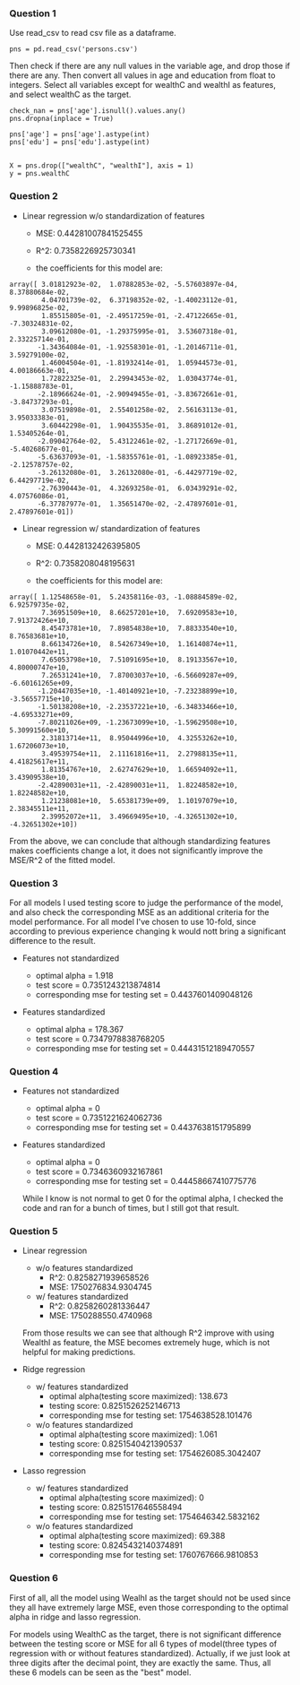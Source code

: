 ### Question 1
Use read_csv to read csv file as a dataframe.
```
pns = pd.read_csv('persons.csv')
```

Then check if there are any null values in the variable age, and drop those if there are any. Then convert all values in age and education from float to integers. Select all variables except for wealthC and wealthI as features, and select wealthC as the target.
```
check_nan = pns['age'].isnull().values.any()
pns.dropna(inplace = True)

pns['age'] = pns['age'].astype(int)
pns['edu'] = pns['edu'].astype(int)


X = pns.drop(["wealthC", "wealthI"], axis = 1)
y = pns.wealthC
```

### Question 2
* Linear regression w/o standardization of features
  * MSE: 0.44281007841525455
  * R^2: 0.7358226925730341

  * the coefficients for this model are:
```
array([ 3.01812923e-02,  1.07882853e-02, -5.57603897e-04,  8.37880684e-02,
        4.04701739e-02,  6.37198352e-02, -1.40023112e-01,  9.99896825e-02,
        1.85515805e-01, -2.49517259e-01, -2.47122665e-01, -7.30324831e-02,
        3.09612080e-01, -1.29375995e-01,  3.53607318e-01,  2.33225714e-01,
       -1.34364084e-01, -1.92558301e-01, -1.20146711e-01,  3.59279100e-02,
        1.46004504e-01, -1.81932414e-01,  1.05944573e-01,  4.00186663e-01,
        1.72822325e-01,  2.29943453e-02,  1.03043774e-01, -1.15888783e-01,
       -2.18966624e-01, -2.90949455e-01, -3.83672661e-01, -3.84737293e-01,
        3.07519898e-01,  2.55401258e-02,  2.56163113e-01,  3.95033383e-01,
        3.60442298e-01,  1.90435535e-01,  3.86891012e-01,  1.53405264e-01,
       -2.09042764e-02,  5.43122461e-02, -1.27172669e-01, -5.40268677e-01,
       -5.63637093e-01, -1.58355761e-01, -1.08923385e-01, -2.12578757e-02,
       -3.26132080e-01,  3.26132080e-01, -6.44297719e-02,  6.44297719e-02,
       -2.76390443e-01,  4.32693258e-01,  6.03439291e-02,  4.07576086e-01,
       -6.37787977e-01,  1.35651470e-02, -2.47897601e-01,  2.47897601e-01])
```

* Linear regression w/ standardization of features
  * MSE: 0.4428132426395805
  * R^2: 0.7358208048195631

  * the coefficients for this model are:
```
array([ 1.12548658e-01,  5.24358116e-03, -1.08884589e-02,  6.92579735e-02,
        7.36951509e+10,  8.66257201e+10,  7.69209583e+10,  7.91372426e+10,
        8.45473781e+10,  7.89854838e+10,  7.88333540e+10,  8.76583681e+10,
        8.66134726e+10,  8.54267349e+10,  1.16140874e+11,  1.01070442e+11,
        7.65053798e+10,  7.51091695e+10,  8.19133567e+10,  4.80000747e+10,
        7.26531241e+10,  7.87003037e+10, -6.56609287e+09, -6.60161265e+09,
       -1.20447035e+10, -1.40140921e+10, -7.23238899e+10, -3.56557715e+10,
       -1.50138208e+10, -2.23537221e+10, -6.34833466e+10, -4.69533271e+09,
       -7.80211026e+09, -1.23673099e+10, -1.59629508e+10,  5.30991560e+10,
        2.31813714e+11,  8.95044996e+10,  4.32553262e+10,  1.67206073e+10,
        3.49539754e+11,  2.11161816e+11,  2.27988135e+11,  4.41825617e+11,
        1.81354767e+10,  2.62747629e+10,  1.66594092e+11,  3.43909538e+10,
       -2.42890031e+11, -2.42890031e+11,  1.82248582e+10,  1.82248582e+10,
        1.21238081e+10,  5.65381739e+09,  1.10197079e+10,  2.38345511e+11,
        2.39952072e+11,  3.49669495e+10, -4.32651302e+10, -4.32651302e+10])
```

From the above, we can conclude that although standardizing features makes coefficients change a lot, it does not significantly improve the MSE/R^2 of the fitted model.

### Question 3
For all models I used testing score to judge the performance of the model, and also check the corresponding MSE as an additional criteria for the model performance. For all model I've chosen to use 10-fold, since according to previous experience changing k would nott bring a significant difference to the result.

* Features not standardized
  * optimal alpha = 1.918
  * test score = 0.7351243213874814
  * corresponding mse for testing set = 0.4437601409048126

* Features standardized
  * optimal alpha = 178.367
  * test score = 0.7347978838768205
  * corresponding mse for testing set = 0.44431512189470557

### Question 4

* Features not standardized
  * optimal alpha = 0
  * test score = 0.7351221624062736
  * corresponding mse for testing set = 0.4437638151795899

* Features standardized
  * optimal alpha = 0
  * test score = 0.7346360932167861
  * corresponding mse for testing set = 0.44458667410775776

  While I know is not normal to get 0 for the optimal alpha, I checked the code and ran for a bunch of times, but I still got that result.


### Question 5
* Linear regression
  * w/o features standardized
    * R^2: 0.8258271939658526
    * MSE: 1750276834.9304745
  * w/ features standardized
    * R^2: 0.8258260281336447
    * MSE: 1750288550.4740968

  From those results we can see that although R^2 improve with using WealthI as feature, the MSE becomes extremely huge, which is not helpful for making predictions.

* Ridge regression
  * w/ features standardized
    * optimal alpha(testing score maximized): 138.673 
    * testing score: 0.8251526252146713
    * corresponding mse for testing set: 1754638528.101476
  * w/o features standardized
    * optimal alpha(testing score maximized): 1.061
    * testing score: 0.8251540421390537
    * corresponding mse for testing set: 1754626085.3042407

* Lasso regression
  * w/ features standardized
    * optimal alpha(testing score maximized): 0
    * testing score: 0.8251517646558494
    * corresponding mse for testing set: 1754646342.5832162
  * w/o features standardized
    * optimal alpha(testing score maximized): 69.388
    * testing score: 0.8245432140374891
    * corresponding mse for testing set: 1760767666.9810853
 
 ### Question 6
 First of all, all the model using WealhI as the target should not be used since they all have extremely large MSE, even those corresponding to the optimal alpha in ridge and lasso regression. 
 
 For models using WealthC as the target, there is not significant difference between the testing score or MSE for all 6 types of model(three types of regression with or without features standardized). Actually, if we just look at three digits after the decimal point, they are exactly the same. Thus, all these 6 models can be seen as the "best" model.
 


